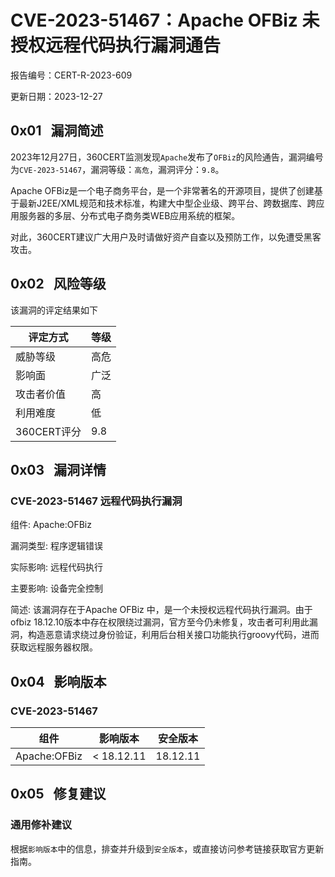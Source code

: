 # CVE-2023-51467：Apache OFBiz 未授权远程代码执行漏洞通告

报告编号：CERT-R-2023-609

更新日期：2023-12-27

## 0x01   漏洞简述

2023年12月27日，360CERT监测发现`Apache`发布了`OFBiz`的风险通告，漏洞编号为`CVE-2023-51467`，漏洞等级：`高危`，漏洞评分：`9.8`。

Apache OFBiz是一个电子商务平台，是一个非常著名的开源项目，提供了创建基于最新J2EE/XML规范和技术标准，构建大中型企业级、跨平台、跨数据库、跨应用服务器的多层、分布式电子商务类WEB应用系统的框架。

对此，360CERT建议广大用户及时请做好资产自查以及预防工作，以免遭受黑客攻击。

## 0x02   风险等级

该漏洞的评定结果如下

|评定方式|等级|
|---|---|
|威胁等级|高危|
|影响面|广泛|
|攻击者价值|高|
|利用难度|低|
|360CERT评分|9.8|

## 0x03   漏洞详情

### CVE-2023-51467 远程代码执行漏洞

组件: Apache:OFBiz

漏洞类型: 程序逻辑错误

实际影响: 远程代码执行

主要影响: 设备完全控制

简述: 该漏洞存在于Apache OFBiz 中，是一个未授权远程代码执行漏洞。由于ofbiz 18.12.10版本中存在权限绕过漏洞，官方至今仍未修复，攻击者可利用此漏洞，构造恶意请求绕过身份验证，利用后台相关接口功能执行groovy代码，进而获取远程服务器权限。

## 0x04   影响版本

### CVE-2023-51467

|组件|影响版本|安全版本|
|---|---|---|
|Apache:OFBiz|< 18.12.11|18.12.11|

## 0x05   修复建议

### 通用修补建议

根据`影响版本`中的信息，排查并升级到`安全版本`，或直接访问参考链接获取官方更新指南。
